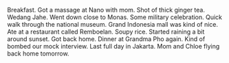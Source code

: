 Breakfast. Got a massage at Nano with mom. Shot of thick ginger tea. Wedang Jahe. Went down close to Monas. Some military celebration. Quick walk through the national museum. Grand Indonesia mall was kind of nice. Ate at a restaurant called Remboelan. Soupy rice. Started raining a bit around sunset. Got back home. Dinner at Grandma Pho again. Kind of bombed our mock interview. Last full day in Jakarta. Mom and Chloe flying back home tomorrow.
